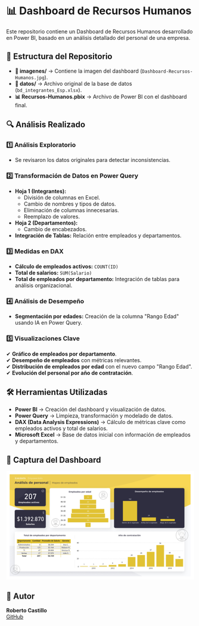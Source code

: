# 📊 Dashboard de Recursos Humanos  
Este repositorio contiene un Dashboard de Recursos Humanos desarrollado en Power BI, basado en un análisis detallado del personal de una empresa.

## 📂 Estructura del Repositorio  
- **📁 imagenes/** → Contiene la imagen del dashboard (`Dashboard-Recursos-Humanos.jpg`).  
- **📁 datos/** → Archivo original de la base de datos (`bd_integrantes_Esp.xlsx`).  
- **📊 Recursos-Humanos.pbix** → Archivo de Power BI con el dashboard final.  

## 🔍 Análisis Realizado  

### 1️⃣ Análisis Exploratorio  
- Se revisaron los datos originales para detectar inconsistencias.  

### 2️⃣ Transformación de Datos en Power Query  
- **Hoja 1 (Integrantes):**  
  - División de columnas en Excel.  
  - Cambio de nombres y tipos de datos.  
  - Eliminación de columnas innecesarias.  
  - Reemplazo de valores.  
- **Hoja 2 (Departamentos):**  
  - Cambio de encabezados.  
- **Integración de Tablas:** Relación entre empleados y departamentos.  

### 3️⃣ Medidas en DAX  
- **Cálculo de empleados activos:** `COUNT(ID)`  
- **Total de salarios:** `SUM(Salario)`  
- **Total de empleados por departamento:** Integración de tablas para análisis organizacional.  

### 4️⃣ Análisis de Desempeño  
- **Segmentación por edades:** Creación de la columna "Rango Edad" usando IA en Power Query.  

### 5️⃣ Visualizaciones Clave  
✔ **Gráfico de empleados por departamento**.  
✔ **Desempeño de empleados** con métricas relevantes.  
✔ **Distribución de empleados por edad** con el nuevo campo "Rango Edad".  
✔ **Evolución del personal por año de contratación**.  

## 🛠 Herramientas Utilizadas  

- **Power BI** → Creación del dashboard y visualización de datos.
- **Power Query** → Limpieza, transformación y modelado de datos.
- **DAX (Data Analysis Expressions)** → Cálculo de métricas clave como empleados activos y total de salarios.
- **Microsoft Excel** → Base de datos inicial con información de empleados y departamentos.

## 📸 Captura del Dashboard  

![Dashboard](imagenes/Dashboard-Recursos-Humanos.jpg)  

## 📌 Autor  

**Roberto Castillo**  
[GitHub](https://github.com/roberteban)  

